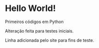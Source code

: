 # Hello World!
Primeiros códigos em Python

Alteração feita para testes iniciais.

Linha adicionada pelo site para fins de teste.
